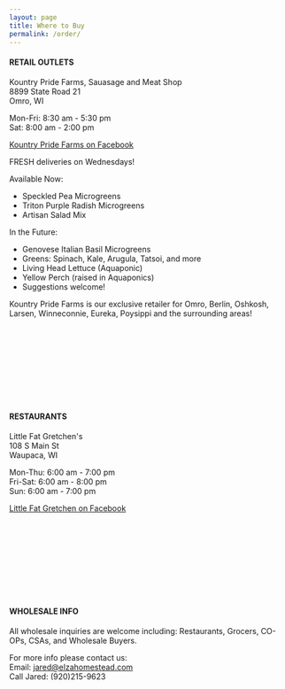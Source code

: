 ```yaml
---
layout: page
title: Where to Buy
permalink: /order/
---
```

#### RETAIL OUTLETS

Kountry Pride Farms, Sauasage and Meat Shop  
8899 State Road 21  
Omro, WI  

Mon-Fri:	8:30 am - 5:30 pm  
Sat:	8:00 am - 2:00 pm  

[Kountry Pride Farms on Facebook](https://www.facebook.com/Kountry-Pride-Farms-Sausage-Meat-Shop-193450167341775/)

FRESH deliveries on Wednesdays!

Available Now:  
* Speckled Pea Microgreens  
* Triton Purple Radish Microgreens  
* Artisan Salad Mix 

In the Future:  
* Genovese Italian Basil Microgreens
* Greens: Spinach, Kale, Arugula, Tatsoi, and more  
* Living Head Lettuce  (Aquaponic)  
* Yellow Perch (raised in Aquaponics) 
* Suggestions welcome!  

Kountry Pride Farms is our exclusive retailer for Omro, Berlin, Oshkosh, Larsen, Winneconnie, Eureka, Poysippi and the surrounding areas!

<br><br><br><br>
<br><br><br><br>

#### RESTAURANTS

Little Fat Gretchen's  
108 S Main St  
Waupaca, WI

Mon-Thu:	6:00 am - 7:00 pm  
Fri-Sat:	6:00 am - 8:00 pm  
Sun:	6:00 am - 7:00 pm  

[Little Fat Gretchen on Facebook](https://www.facebook.com/LittleFatGretchens/)

<br><br><br><br>
<br><br><br><br>

#### WHOLESALE INFO

All wholesale inquiries are welcome including: Restaurants, Grocers, CO-OPs, CSAs, and Wholesale Buyers. 

For more info please contact us:  
Email: jared@elzahomestead.com  
Call Jared: (920)215-9623  